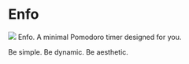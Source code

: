 # Enfo
![]([https://ejemplo.com/gato.jpg](https://github.com/CerberusProgrammer/enfo/blob/master/android/app/src/main/res/mipmap-hdpi/ic_launcher.png?raw=true))
Enfo. A minimal Pomodoro timer designed for you.

Be simple. Be dynamic. Be aesthetic.
